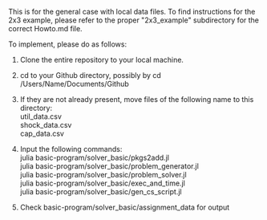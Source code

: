 This is for the general case with local data files. To find instructions for the 2x3 example, 
please refer to the proper "2x3_example" subdirectory for the correct Howto.md file.

To implement, please do as follows:

1) Clone the entire repository to your local machine.
2) cd to your Github directory, possibly by cd /Users/Name/Documents/Github

3) If they are not already present, move files of the following name to this directory: <br/>
util_data.csv <br/>
shock_data.csv <br/>
cap_data.csv

4) Input the following commands:<br/>
julia basic-program/solver_basic/pkgs2add.jl <br/>
julia basic-program/solver_basic/problem_generator.jl <br/>
julia basic-program/solver_basic/problem_solver.jl <br/>
julia basic-program/solver_basic/exec_and_time.jl <br/>
julia basic-program/solver_basic/gen_cs_script.jl <br/>
5) Check basic-program/solver_basic/assignment_data for output
